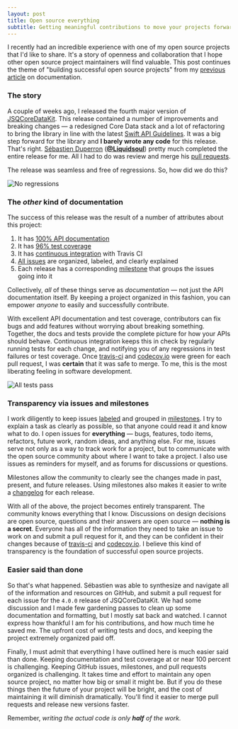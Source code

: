 ```yaml
---
layout: post
title: Open source everything
subtitle: Getting meaningful contributions to move your projects forward
---
```


I recently had an incredible experience with one of my open source projects that I'd like to share. It's a story of openness and collaboration that I hope other open source project maintainers will find valuable. This post continues the theme of "building successful open source projects" from my [previous article](/swift-documentation/) on documentation.

<!--excerpt-->

### The story

A couple of weeks ago, I released the fourth major version of [JSQCoreDataKit](https://github.com/jessesquires/JSQCoreDataKit/releases/tag/4.0.0). This release contained a number of improvements and breaking changes &mdash; a redesigned Core Data stack and a lot of refactoring to bring the library in line with the latest [Swift API Guidelines](https://swift.org/documentation/api-design-guidelines/). It was a big step forward for the library and **I barely wrote any code** for this release. That's right. [Sébastien Duperron](http://code-craftsman.fr/about/) ([**@Liquidsoul**](https://github.com/Liquidsoul)) pretty much completed the entire release for me. All I had to do was review and merge his [pull requests](https://github.com/jessesquires/JSQCoreDataKit/pulls?q=is%3Apr+author%3ALiquidsoul+is%3Aclosed).

The release was seamless and free of regressions. So, how did we do this?

<img class="img-thumbnail img-responsive center" src="{{ site.img_url }}/success_release.jpg" title="No regressions" alt="No regressions"/>

### The *other* kind of documentation

The success of this release was the result of a number of attributes about this project:

1. It has [100% API documentation](http://www.jessesquires.com/JSQCoreDataKit/)
2. It has [96% test coverage](https://codecov.io/gh/jessesquires/JSQCoreDataKit)
3. It has [continuous integration](https://travis-ci.org/jessesquires/JSQCoreDataKit) with Travis CI
4. [All issues](https://github.com/jessesquires/JSQCoreDataKit/issues?utf8=✓&q=is%3Aissue) are organized, labeled, and clearly explained
5. Each release has a corresponding [milestone](https://github.com/jessesquires/JSQCoreDataKit/milestones?state=closed) that groups the issues going into it

Collectively, *all* of these things serve as *documentation* &mdash; not just the API documentation itself. By keeping a project organized in this fashion, you can empower *anyone* to easily and successfully contribute.

With excellent API documentation and test coverage, contributors can fix bugs and add features without worrying about breaking something. Together, the docs and tests provide the complete picture for how your APIs should behave. Continuous integration keeps this in check by regularly running tests for each change, and notifying you of any regressions in test failures or test coverage. Once [travis-ci](https://travis-ci.org/jessesquires/JSQCoreDataKit) and [codecov.io](https://codecov.io/gh/jessesquires/JSQCoreDataKit) were green for each pull request, I was **certain** that it was safe to merge. To me, this is the most liberating feeling in software development.

<img class="img-thumbnail img-responsive center" src="{{ site.img_url }}/tests_pass.jpg" title="All tests pass" alt="All tests pass"/>

### Transparency via issues and milestones

I work diligently to keep issues [labeled](https://github.com/jessesquires/JSQCoreDataKit/labels) and grouped in [milestones](https://github.com/jessesquires/JSQCoreDataKit/milestones?state=closed). I try to explain a task as clearly as possible, so that anyone could read it and know what to do. I open issues for **everything** &mdash; bugs, features, todo items, refactors, future work, random ideas, and anything else. For me, issues serve not only as a way to track work for a project, but to communicate with the open source community about where I want to take a project. I also use issues as reminders for myself, and as forums for discussions or questions.

Milestones allow the community to clearly see the changes made in past, present, and future releases. Using milestones also makes it easier to write a [changelog](https://github.com/jessesquires/JSQCoreDataKit/blob/develop/CHANGELOG.md) for each release.

With all of the above, the project becomes entirely transparent. The community knows everything that I know. Discussions on design decisions are open source, questions and their answers are open source &mdash; **nothing is a secret**. Everyone has all of the information they need to take an issue to work on and submit a pull request for it, and they can be confident in their changes because of [travis-ci](https://travis-ci.org/jessesquires/JSQCoreDataKit) and [codecov.io](https://codecov.io/gh/jessesquires/JSQCoreDataKit). I believe this kind of transparency is the foundation of successful open source projects.

### Easier said than done

So that's what happened. Sébastien was able to synthesize and navigate all of the information and resources on GitHub, and submit a pull request for each issue for the `4.0.0` release of JSQCoreDataKit. We had some discussion and I made few gardening passes to clean up some documentation and formatting, but I mostly sat back and watched. I cannot express how thankful I am for his contributions, and how much time he saved me. The upfront cost of writing tests and docs, and keeping the project extremely organized paid off.

Finally, I must admit that everything I have outlined here is much easier said than done. Keeping documentation and test coverage at or near 100 percent is challenging. Keeping GitHub issues, milestones, and pull requests organized is challenging. It takes time and effort to maintain any open source project, no matter how big or small it might be. But if you do these things then the future of your project will be bright, and the cost of maintaining it will diminish dramatically. You'll find it easier to merge pull requests and release new versions faster.

Remember, *writing the actual code is only __half__ of the work.*
